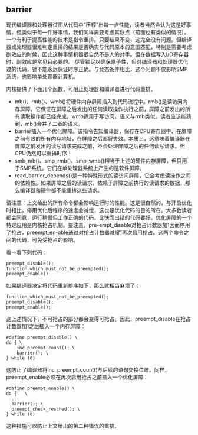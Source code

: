 ## barrier

现代编译器和处理器试图从代码中“压榨”出每一点性能，读者当然会认为这是好事情。但类似于每一件好事情，我们同样需要考虑其缺点（前面也有类似的情况）。一个有利于提高性能的技术是指令重排。只要结果不变，这完全没有问题。但编译器或处理器很难判定重排的结果是否确实与代码原本的意图匹配，特别是需要考虑副效应的时候，因此这种事情机器很自然不是人的对手。但在数据写入I/O寄存器时，副效应是常见且必要的。
尽管锁足以确保原子性，但对编译器和处理器优化过的代码，锁不能永远保证时序正确。与竞态条件相比，这个问题不仅影响SMP系统，也影响单处理器计算机。

内核提供了下面几个函数，可阻止处理器和编译器进行代码重排。

* mb()、rmb()、wmb()将硬件内存屏障插入到代码流程中。rmb()是读访问内存屏障。它保证在屏障之后发出的任何读取操作执行之前，屏障之前发出的所有读取操作都已经完成。wmb适用于写访问，语义与rmb类似。读者应该能猜到，mb()合并了二者的语义。
* barrier插入一个优化屏障。该指令告知编译器，保存在CPU寄存器中、在屏障之前有效的所有内存地址，在屏障之后都将失效。本质上，这意味着编译器在屏障之前发出的读写请求完成之前，不会处理屏障之后的任何读写请求。但CPU仍然可以重排时序！
* smb_mb()、smp_rmb()、smp_wmb()相当于上述的硬件内存屏障，但只用于SMP系统。它们在单处理器系统上产生的是软件屏障。
* read_barrier_depends()是一种特殊形式的读访问屏障，它会考虑读操作之间的依赖性。如果屏障之后的读请求，依赖于屏障之前执行的读请求的数据，那么编译器和硬件都不能重排这些请求。

请注意：上文给出的所有命令都会影响运行时的性能。这是很自然的，与开启优化时相比，停用优化后程序的速度会减慢，这也是优化代码的目的所在。大多数读者都会同意，运行稍慢但工作正确的代码，比快而出错的代码要好。优化屏障的一个特定应用是内核抢占机制。要注意，pre-empt_disable对抢占计数器加1因而停用了抢占，preempt_en-able通过对抢占计数器减1而再次启用抢占。这两个命令之间的代码，可免受抢占的影响。

看一看下列代码：

```
preempt_disable();
function_which_must_not_be_preempted();
preempt_enable()
```

如果编译器决定将代码重新排序如下，那么就相当麻烦了：

```
function_which_must_not_be_preempted();
preempt_disable();
preempt_enable();
```

这上述情况下，不可抢占的部分都会变得可抢占。因此，preempt_disable在抢占计数器加1之后插入一个内存屏障：

```
#define preempt_disable() \
do { \
    inc_preempt_count(); \
    barrier(); \
} while (0)
```

这防止了编译器将inc_preempt_count()与后续的语句交换位置。同样，preempt_enable必须在再次启用抢占之前插入一个优化屏障：

```
#define preempt_enable() \
do {   \
  ...
  barrier(); \
  preempt_check_resched(); \
} while (0)
```

这种措施可以防止上文给出的第二种错误的重排。